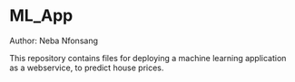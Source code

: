 # ML_App
Author: Neba Nfonsang

This repository contains files for deploying a machine learning application as a webservice, to predict house prices. 
